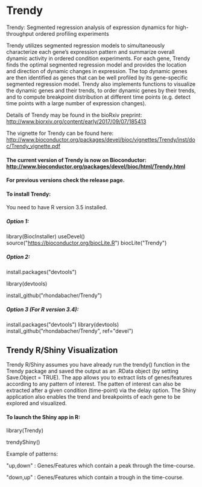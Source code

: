 # Trendy
Trendy: Segmented regression analysis of expression dynamics for high-throughput ordered profiling experiments

Trendy utilizes segmented regression models to simultaneously characterize each gene’s expression pattern and summarize overall dynamic activity in ordered condition experiments. For each gene, Trendy finds the optimal segmented regression model and provides the location and direction of dynamic changes in expression. The top dynamic genes are then identified as genes that can be well profiled by its gene-specific segmented regression model. Trendy also implements functions to visualize the dynamic genes and their trends, to order dynamic genes by their trends, and to compute breakpoint distribution at different time points (e.g. detect time points with a large number of expression changes).

Details of Trendy may be found in the bioRxiv preprint:
http://www.biorxiv.org/content/early/2017/09/07/185413

The vignette for Trendy can be found here:
http://www.bioconductor.org/packages/devel/bioc/vignettes/Trendy/inst/doc/Trendy_vignette.pdf

#### The current version of Trendy is now on Bioconductor: http://www.bioconductor.org/packages/devel/bioc/html/Trendy.html

#### For previous versions check the release page.


#### To install Trendy:

You need to have R version 3.5 installed.

##### Option 1:

library(BiocInstaller)
useDevel()
source("https://bioconductor.org/biocLite.R")
biocLite("Trendy")


##### Option 2:

install.packages("devtools")

library(devtools)

install_github("rhondabacher/Trendy")

##### Option 3 (For R version 3.4):

install.packages("devtools")
library(devtools)
install_github("rhondabacher/Trendy", ref="devel")


## Trendy R/Shiny Visualization

Trendy R/Shiny assumes you have already run the trendy() function in the Trendy package and saved the output as an .RData object (by setting Save.Object = TRUE). The app allows you to extract lists of genes/features according to any pattern of interest. The patten of interest can also be extracted after a given condition (time-point) via the delay option. The Shiny application also enables the trend and breakpoints of each gene to be explored and visualized.

#### To launch the Shiny app in R:

library(Trendy)

trendyShiny()


Example of patterns:

"up,down" : Genes/Features which contain a peak through the time-course.

"down,up" : Genes/Features which contain a trough in the time-course.



